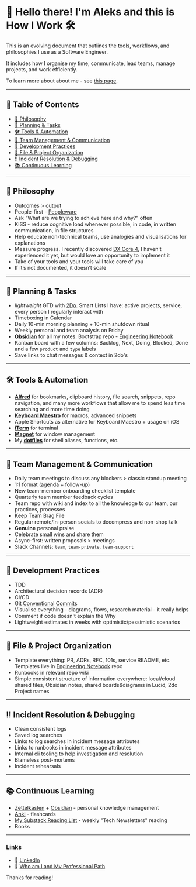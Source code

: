 # 👋 Hello there! I'm Aleks and this is How I Work 🛠️

This is an evolving document that outlines the tools, workflows, and philosophies I use as a Software Engineer.

It includes how I organise my time, communicate, lead teams, manage projects, and work efficiently.

To learn more about about me - see [this page](https://github.com/aleksgorbenko/whoami).

---

## 📑 Table of Contents

- [🧠 Philosophy](#philosophy)
- [📅 Planning & Tasks](#planning--productivity)
- [🛠️ Tools & Automation](#️-tools--automation)
- [👥 Team Management & Communication](#team-management--collaboration)
- [🧪 Development Practices](#development-practices)
- [📁 File & Project Organization](#file--project-organization)
- [‼️ Incident Resolution & Debugging](#incident-resolution--debugging)
- [📚 Continuous Learning](#continuous-learning)

---

## 🧠 Philosophy

- Outcomes > output
- People-first - [Peopleware](https://www.amazon.co.uk/Peopleware-Productive-Projects-Tom-DeMarco/dp/0932633439)
- Ask "What are we trying to achieve here and why?" often
- KISS - reduce cognitive load whenever possible, in code, in written communication, in file structures
- Help educate non-technical teams, use analogies and visualisations for explanations
- Measure progress. I recently discovered [DX Core 4](https://getdx.com/news/introducing-the-dx-core-4/), I haven't experienced it yet, but would love an opportunity to implement it
- Take of your tools and your tools will take care of you
- If it’s not documented, it doesn’t scale

---

## 📅 Planning & Tasks

- _lightweight_ GTD with [2Do](https://www.2doapp.com/). Smart Lists I have: active projects, service, every person I regularly interact with
- Timeboxing in Calendar
- Daily 10-min morning planning + 10-min shutdown ritual
- Weekly personal and team analysis on Friday
- [**Obsidian**](https://obsidian.md) for all my notes. Bootstrap repo - [Engineering Notebook](https://github.com/aleksgorbenko/engineering-notebook)
- Kanban board with a few columns: Backlog, Next, Doing, Blocked, Done and a few `product` and `type` labels
- Save links to chat messages & context in 2do's

---

## 🛠️ Tools & Automation

- [**Alfred**](https://alfred.app) for bookmarks, clipboard history, file search, snippets, repo navigation, and many more workflows that allow me to spend less time searching and more time doing
- [**Keyboard Maestro**](https://www.keyboardmaestro.com) for macros, advanced snippets
- Apple Shortcuts as alternative for Keyboard Maestro + usage on iOS
- [**iTerm**]() for terminal
- [**Magnet**](https://magnet.crowdcafe.com) for window management
- My [**dotfiles**](https://github.com/aleksgorbenko/dotfiles) for shell aliases, functions, etc.

---

## 👥 Team Management & Communication

- Daily team meetings to discuss any blockers > classic standup meeting
- 1:1 format (agenda + follow-up)
- New team-member onboarding checklist template
- Quarterly team member feedback cycles
- Team repo with wiki and index to all the knowledge to our team, our practices, processes
- Keep Team Brag File
- Regular remote/in-person socials to decompress and non-shop talk
- **Genuine** personal praise
- Celebrate small wins and share them
- Async-first: written proposals > meetings
- Slack Channels: `team`, `team-private`, `team-support`

---

## 🧪 Development Practices

- TDD
- Architectural decision records (ADR)
- CI/CD
- Git [Conventional Commits](https://www.conventionalcommits.org/en/v1.0.0/)
- Visualise everything - diagrams, flows, research material - it really helps
- Comment if code doesn't explain the Why
- Lightweight estimates in weeks with optimistic/pessimistic scenarios

---

## 📁 File & Project Organization

- Template everything: PR, ADRs, RFC, 101s, service README, etc. Templates live in [Engineering Notebook](https://github.com/aleksgorbenko/engineering-notebook) repo
- Runbooks in relevant repo wiki
- Simple consistent structure of information everywhere: local/cloud shared files, Obsidian notes, shared boards&diagrams in Lucid, 2do Project names

---

## ‼️ Incident Resolution & Debugging

- Clean consistent logs
- Saved log searches
- Links to log searches in incident message attributes
- Links to runbooks in incident message attributes
- Internal cli tooling to help investigation and resolution
- Blameless post-mortems
- Incident rehearsals

---

## 📚 Continuous Learning

- [Zettelkasten](https://zettelkasten.de/overview/) + [Obsidian](https://obsidian.md) - personal knowledge management
- [Anki](https://ankiweb.net) - flashcards
- [My Substack Reading List](https://substack.com/@aleksgbko/reads) - weekly "Tech Newsletters" reading
- Books

---

### Links
- 🧰 [LinkedIn](https://www.linkedin.com/in/aleks-gorbenko-software-engineer/)
- 👤 [Who am I and My Professional Path](https://github.com/aleksgorbenko/whoami)

Thanks for reading!
